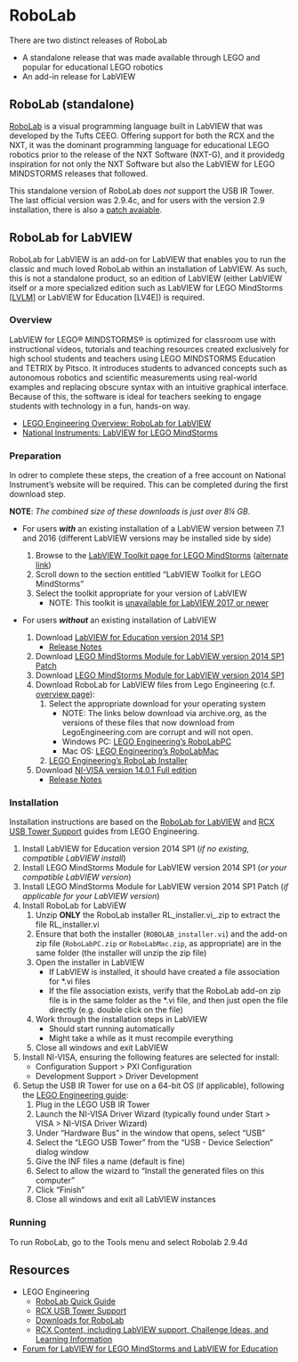 RoboLab
=======
There are two distinct releases of RoboLab
* A standalone release that was made available through LEGO and popular for educational LEGO robotics
* An add-in release for LabVIEW

RoboLab (standalone)
-------
[RoboLab](http://legoengineering.com/platform/robolab/) is a visual programming language built in LabVIEW that was developed by the Tufts CEEO.  Offering support for both the RCX and the NXT, it was the dominant programming language for educational LEGO robotics prior to the release of the NXT Software (NXT-G), and it providedg inspiration for not only the NXT Software but also the LabVIEW for LEGO MINDSTORMS releases that followed.

This standalone version of RoboLab does _not_ support the USB IR Tower.  The last official version was 2.9.4c, and for users with the version 2.9 installation, there is also a [patch avaiable](http://legoengineering.com/robolab-2-9-4c-patch/).

<!--
#### Archived Releases
* [RoboLab 2.5 with PDF guides](https://archive.org/details/ROBOLAB2.5) 
* [RoboLab 2.9](https://archive.org/details/robolab-29)
* [BrickLink Description and Images](https://www.bricklink.com/v2/catalog/catalogitem.page?G=2000069)
-->

RoboLab for LabVIEW
-------------------
RoboLab for LabVIEW is an add-on for LabVIEW that enables you to run the classic and much loved RoboLab within an installation of LabVIEW.  As such, this is not a standalone product, so an edition of LabVIEW (either LabVIEW itself or a more specialized edition such as LabVIEW for LEGO MindStorms [[LVLM](https://web.archive.org/web/20200222200939/http://www.ni.com/download/labview-for-lego-mindstorms-2012-sp1/3877/en/)] or LabVIEW for Education [LV4E]) is required.

### Overview
LabVIEW for LEGO® MINDSTORMS® is optimized for classroom use with instructional videos, tutorials and teaching resources created exclusively for high school students and teachers using LEGO MINDSTORMS Education and TETRIX by Pitsco. It introduces students to advanced concepts such as autonomous robotics and scientific measurements using real-world examples and replacing obscure syntax with an intuitive graphical interface. Because of this, the software is ideal for teachers seeking to engage students with technology in a fun, hands-on way.
* [LEGO Engineering Overview: RoboLab for LabVIEW](http://legoengineering.com/robolab-for-labview/)
* [National Instruments: LabVIEW for LEGO MindStorms](https://web.archive.org/web/20200222200939/http://www.ni.com/download/labview-for-lego-mindstorms-2012-sp1/3877/en/)

### Preparation
In odrer to complete these steps, the creation of a free account on National Instrument’s website will be required.  This can be completed during the first download step.

__NOTE__: _The combined size of these downloads is just over 8¼ GB_.

* For users **_with_** an existing installation of a LabVIEW version between 7.1 and 2016 (different LabVIEW versions may be installed side by side)
  1. Browse to the [LabVIEW Toolkit page for LEGO MindStorms](https://decibel.ni.com/content/docs/DOC-15615)  ([alternate link](https://forums.ni.com/t5/NI-Labs-Toolkits/NI-LabVIEW-for-LEGO-MINDSTORMS-LabVIEW-Module-for-LEGO/ta-p/3516439))
  2. Scroll down to the section entitled “LabVIEW Toolkit for LEGO MindStorms”
  3. Select the toolkit appropriate for your version of LabVIEW
     + NOTE: This toolkit is [unavailable for LabVIEW 2017 or newer](https://knowledge.ni.com/KnowledgeArticleDetails?id=kA00Z000000P80ySAC&l=en-US)

* For users **_without_** an existing installation of LabVIEW
  1. Download [LabVIEW for Education version 2014 SP1](https://www.ni.com/en/support/downloads/software-products/download.labview-for-education.html)
     + [Release Notes](https://www.ni.com/en/support/documentation/release-notes/product.labview-for-education.html#version-2014-sp1)
  2. Download [LEGO MindStorms Module for LabVIEW version 2014 SP1 Patch](https://www.ni.com/en/support/downloads/software-products/download.lego-mindstorms-module-for-labview.html#351217)
  3. Download [LEGO MindStorms Module for LabVIEW version 2014 SP1](https://download.ni.com/support/softlib/labview/labview_toolkits/NXT%20Module/2014%20SP1/windows/2014%20SP1%20Eng.zip)
  4. Download RoboLab for LabVIEW files from Lego Engineering (c.f. [overview page](http://legoengineering.com/robolab-for-labview/)):
     1. Select the appropriate download for your operating system
        - NOTE: The links below download via archive.org, as the versions of these files that now download from LegoEngineering.com are corrupt and will not open.
        -  Windows PC: [LEGO Engineering’s RoboLabPC](https://web.archive.org/web/20210926164643/http://legoengineering.com/wp-content/uploads/2013/04/RoboLabPC.zip)
        -  Mac OS: [LEGO Engineering’s RoboLabMac](https://web.archive.org/web/20210926164628/http://legoengineering.com/wp-content/uploads/2013/04/RoboLabMac.zip)
     2. [LEGO Engineering’s RoboLab Installer](http://legoengineering.com/wp-content/uploads/2013/04/ROBOLAB_installer.vi_.zip)
  5. Download [NI-VISA version 14.0.1 Full edition](https://www.ni.com/en/support/downloads/drivers/download.ni-visa.html#306025)
     + [Release Notes](https://www.ni.com/en/support/documentation/release-notes/product.ni-visa.html#version-14-0-1)

### Installation
Installation instructions are based on the [RoboLab for LabVIEW](http://legoengineering.com/robolab-for-labview/) and [RCX USB Tower Support](http://legoengineering.com/rcx-usb-tower-support/) guides from LEGO Engineering.
1. Install LabVIEW for Education version 2014 SP1 (_if no existing, compatible LabVIEW install_)
2. Install LEGO MindStorms Module for LabVIEW version 2014 SP1 (_or your compatible LabVIEW version_)
3. Install LEGO MindStorms Module for LabVIEW version 2014 SP1 Patch (_if applicable for your LabVIEW version_)
4. Install RoboLab for LabViEW
   1. Unzip __ONLY__ the RoboLab installer RL_installer.vi_.zip to extract the file RL_installer.vi
   2. Ensure that both the installer (`ROBOLAB_installer.vi`) and the add-on zip file (`RoboLabPC.zip` or `RoboLabMac.zip`, as appropriate) are in the same folder (the installer will unzip the zip file)
   3. Open the installer in LabVIEW
      - If LabVIEW is installed, it should have created a file association for *.vi files
      - If the file association exists, verify that the RoboLab add-on zip file is in the same folder as the *.vi file, and then just open the file directly (e.g. double click on the file)
   4. Work through the installation steps in LabVIEW
      - Should start running automatically
      - Might take a while as it must recompile everything
   5. Close all windows and exit LabVIEW
5. Install NI-VISA, ensuring the following features are selected for install:
   + Configuration Support > PXI Configuration
   + Development Support > Driver Development
6. Setup the USB IR Tower for use on a 64-bit OS (if applicable), following the [LEGO Engineering guide](http://legoengineering.com/rcx-usb-tower-support/):
   1. Plug in the LEGO USB IR Tower
   2. Launch the NI-VISA Driver Wizard (typically found under Start > VISA > NI-VISA Driver Wizard)
   3. Under “Hardware Bus” in the window that opens, select “USB”
   4. Select the “LEGO USB Tower” from the “USB - Device Selection” dialog window
   5. Give the INF files a name (default is fine)
   6. Select to allow the wizard to “Install the generated files on this computer”
   7. Click “Finish”
   8. Close all windows and exit all LabVIEW instances

### Running
To run RoboLab, go to the Tools menu and select Robolab 2.9.4d


## Resources
* LEGO Engineering
  + [RoboLab Quick Guide](http://legoengineering.com/robolab-quick-guide/)
  + [RCX USB Tower Support](http://legoengineering.com/rcx-usb-tower-support/)
  + [Downloads for RoboLab](http://legoengineering.com/category/support/downloads/)
  + [RCX Content, including LabVIEW support, Challenge Ideas, and Learning Information](http://legoengineering.com/platform/rcx/)
* [Forum for LabVIEW for LEGO MindStorms and LabVIEW for Education](https://forums.ni.com/t5/LabVIEW-for-LEGO-MINDSTORMS-and/bd-p/460)
